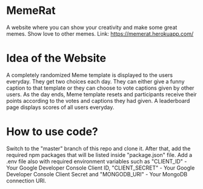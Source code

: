 # MemeRat
A website where you can show your creativity and make some great memes. Show love to other memes. 
Link: https://memerat.herokuapp.com/

# Idea of the Website
A completely randomized Meme template is displayed to the users everyday. They get two choices each day. They can either give a funny caption to that template or they can choose to vote captions given by other users. As the day ends, Meme template resets and participants receive their points according to the votes and captions they had given. A leaderboard page displays scores of all users everyday.

# How to use code?
Switch to the "master" branch of this repo and clone it. After that, add the required npm packages that will be listed inside "package.json" file. 
Add a .env file also with required environment variables such as "CLIENT_ID" - Your Google Developer Console Client ID, "CLIENT_SECRET" - Your Google Developer Console Client Secret and "MONGODB_URI" - Your MongoDB connection URI.
